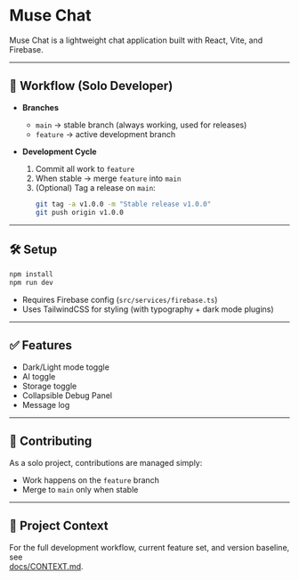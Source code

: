 # Muse Chat

Muse Chat is a lightweight chat application built with React, Vite, and Firebase.

---

## 🚀 Workflow (Solo Developer)

- **Branches**
  - `main` → stable branch (always working, used for releases)
  - `feature` → active development branch

- **Development Cycle**
  1. Commit all work to `feature`
  2. When stable → merge `feature` into `main`
  3. (Optional) Tag a release on `main`:
     ```bash
     git tag -a v1.0.0 -m "Stable release v1.0.0"
     git push origin v1.0.0
     ```

---

## 🛠️ Setup

```bash
npm install
npm run dev
```

- Requires Firebase config (`src/services/firebase.ts`)
- Uses TailwindCSS for styling (with typography + dark mode plugins)

---

## ✅ Features
- Dark/Light mode toggle
- AI toggle
- Storage toggle
- Collapsible Debug Panel
- Message log

---

## 📝 Contributing

As a solo project, contributions are managed simply:
- Work happens on the `feature` branch
- Merge to `main` only when stable

---

## 🔖 Project Context

For the full development workflow, current feature set, and version baseline, see  
[docs/CONTEXT.md](docs/CONTEXT.md).
